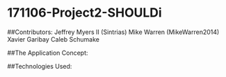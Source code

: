 # 171106-Project2-SHOULDi

##Contributors:
   Jeffrey Myers II (Sintrias)
   Mike Warren (MikeWarren2014)
   Xavier Garibay
   Caleb Schumake

##The Application Concept:

##Technologies Used:
